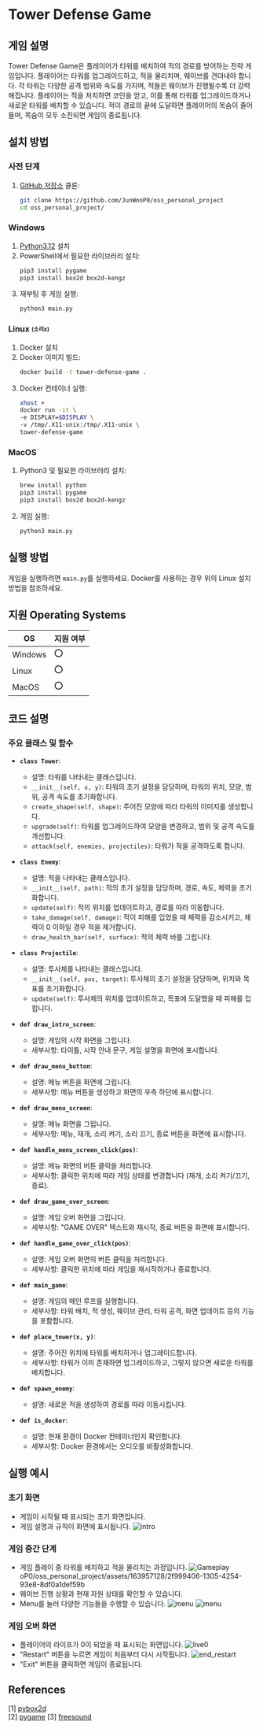# Tower Defense Game

## 게임 설명
Tower Defense Game은 플레이어가 타워를 배치하여 적의 경로를 방어하는 전략 게임입니다. 플레이어는 타워를 업그레이드하고, 적을 물리치며, 웨이브를 견뎌내야 합니다. 각 타워는 다양한 공격 범위와 속도를 가지며, 적들은 웨이브가 진행될수록 더 강력해집니다. 플레이어는 적을 처치하면 코인을 얻고, 이를 통해 타워를 업그레이드하거나 새로운 타워를 배치할 수 있습니다. 적이 경로의 끝에 도달하면 플레이어의 목숨이 줄어들며, 목숨이 모두 소진되면 게임이 종료됩니다.

## 설치 방법

### 사전 단계
1. [GitHub 저장소](https://github.com/JunWooP0/oss_personal_project) 클론:
    ```bash
    git clone https://github.com/JunWooP0/oss_personal_project
    cd oss_personal_project/
    ```

### Windows
1. [Python3.12](https://www.python.org/downloads/) 설치
2. PowerShell에서 필요한 라이브러리 설치:
    ```bash
    pip3 install pygame
    pip3 install box2d box2d-kengz
    ```
3. 재부팅 후 게임 실행:
    ```bash
    python3 main.py
    ```

### Linux <sub><sup>(소리x)</sup></sub>
1. Docker 설치
2. Docker 이미지 빌드:
    ```bash
    docker build -t tower-defense-game .
    ```
3. Docker 컨테이너 실행:
    ```bash
    xhost +
    docker run -it \
    -e DISPLAY=$DISPLAY \
    -v /tmp/.X11-unix:/tmp/.X11-unix \
    tower-defense-game
    ```

### MacOS
1. Python3 및 필요한 라이브러리 설치:
    ```bash
    brew install python
    pip3 install pygame
    pip3 install box2d box2d-kengz
    ```
2. 게임 실행:
    ```bash
    python3 main.py
    ```

## 실행 방법
게임을 실행하려면 `main.py`를 실행하세요. Docker를 사용하는 경우 위의 Linux 설치 방법을 참조하세요.

## 지원 Operating Systems
| OS       | 지원 여부 |
|----------|------------|
| Windows  | ⭕         |
| Linux    | ⭕         |
| MacOS    | ⭕         |

## 코드 설명
### 주요 클래스 및 함수
- **`class Tower`**:
  - 설명: 타워를 나타내는 클래스입니다.
  - `__init__(self, x, y)`: 타워의 초기 설정을 담당하며, 타워의 위치, 모양, 범위, 공격 속도를 초기화합니다.
  - `create_shape(self, shape)`: 주어진 모양에 따라 타워의 이미지를 생성합니다.
  - `upgrade(self)`: 타워를 업그레이드하여 모양을 변경하고, 범위 및 공격 속도를 개선합니다.
  - `attack(self, enemies, projectiles)`: 타워가 적을 공격하도록 합니다.
  
- **`class Enemy`**:
  - 설명: 적을 나타내는 클래스입니다.
  - `__init__(self, path)`: 적의 초기 설정을 담당하며, 경로, 속도, 체력을 초기화합니다.
  - `update(self)`: 적의 위치를 업데이트하고, 경로를 따라 이동합니다.
  - `take_damage(self, damage)`: 적이 피해를 입었을 때 체력을 감소시키고, 체력이 0 이하일 경우 적을 제거합니다.
  - `draw_health_bar(self, surface)`: 적의 체력 바를 그립니다.
  
- **`class Projectile`**:
  - 설명: 투사체를 나타내는 클래스입니다.
  - `__init__(self, pos, target)`: 투사체의 초기 설정을 담당하며, 위치와 목표를 초기화합니다.
  - `update(self)`: 투사체의 위치를 업데이트하고, 목표에 도달했을 때 피해를 입힙니다.
  
- **`def draw_intro_screen`**:
  - 설명: 게임의 시작 화면을 그립니다.
  - 세부사항: 타이틀, 시작 안내 문구, 게임 설명을 화면에 표시합니다.

- **`def draw_menu_button`**:
  - 설명: 메뉴 버튼을 화면에 그립니다.
  - 세부사항: 메뉴 버튼을 생성하고 화면의 우측 하단에 표시합니다.

- **`def draw_menu_screen`**:
  - 설명: 메뉴 화면을 그립니다.
  - 세부사항: 메뉴, 재개, 소리 켜기, 소리 끄기, 종료 버튼을 화면에 표시합니다.

- **`def handle_menu_screen_click(pos)`**:
  - 설명: 메뉴 화면의 버튼 클릭을 처리합니다.
  - 세부사항: 클릭한 위치에 따라 게임 상태를 변경합니다 (재개, 소리 켜기/끄기, 종료).

- **`def draw_game_over_screen`**:
  - 설명: 게임 오버 화면을 그립니다.
  - 세부사항: "GAME OVER" 텍스트와 재시작, 종료 버튼을 화면에 표시합니다.

- **`def handle_game_over_click(pos)`**:
  - 설명: 게임 오버 화면의 버튼 클릭을 처리합니다.
  - 세부사항: 클릭한 위치에 따라 게임을 재시작하거나 종료합니다.

- **`def main_game`**:
  - 설명: 게임의 메인 루프를 실행합니다.
  - 세부사항: 타워 배치, 적 생성, 웨이브 관리, 타워 공격, 화면 업데이트 등의 기능을 포함합니다.

- **`def place_tower(x, y)`**:
  - 설명: 주어진 위치에 타워를 배치하거나 업그레이드합니다.
  - 세부사항: 타워가 이미 존재하면 업그레이드하고, 그렇지 않으면 새로운 타워를 배치합니다.
  
- **`def spawn_enemy`**:
  - 설명: 새로운 적을 생성하여 경로를 따라 이동시킵니다.
  
- **`def is_docker`**:
  - 설명: 현재 환경이 Docker 컨테이너인지 확인합니다.
  - 세부사항: Docker 환경에서는 오디오를 비활성화합니다.

## 실행 예시

### 초기 화면
- 게임이 시작될 때 표시되는 초기 화면입니다.
- 게임 설명과 규칙이 화면에 표시됩니다.
![intro](https://github.com/JunWooP0/oss_personal_project/assets/163957128/420b48b6-19ec-42b2-81a1-0edf75596202)

### 게임 중간 단계
- 게임 플레이 중 타워를 배치하고 적을 물리치는 과정입니다.
![Gameplay](https://github.com/JunWooP0/oss_personal_project/assets/163957128/e1018fc2-c9b8-4fc7-bf2a-fb8f5e8fe0cc)
oP0/oss_personal_project/assets/163957128/2f999406-1305-4254-93e8-8df0a1def59b
- 웨이브 진행 상황과 현재 자원 상태를 확인할 수 있습니다.
- Menu를 눌러 다양한 기능들을 수행할 수 있습니다.
![menu](https://github.com/JunWooP0/oss_personal_project/assets/163957128/4d0ffe0a-2678-41ca-a02b-952f2793abf4)
![menu](https://github.com/JunWooP0/oss_personal_project/assets/163957128/d217a648-53d3-42bd-9f61-c35f8283f93b)

### 게임 오버 화면
- 플레이어의 라이프가 0이 되었을 때 표시되는 화면입니다.
![live0](https://github.com/JunWooP0/oss_personal_project/assets/163957128/aee3ad90-ea8e-4b74-894f-f6614aad22f5)
- "Restart" 버튼을 누르면 게임이 처음부터 다시 시작됩니다.
![end_restart](https://github.com/JunWooP0/oss_personal_project/assets/163957128/dd9c8ba6-7407-4261-816d-d1ec76d3443d)
- "Exit" 버튼을 클릭하면 게임이 종료됩니다.


## References
[1] [pybox2d](https://github.com/pybox2d/pybox2d)  
[2] [pygame](https://github.com/pygame/pygame)
[3] [freesound](https://freesound.org/)

